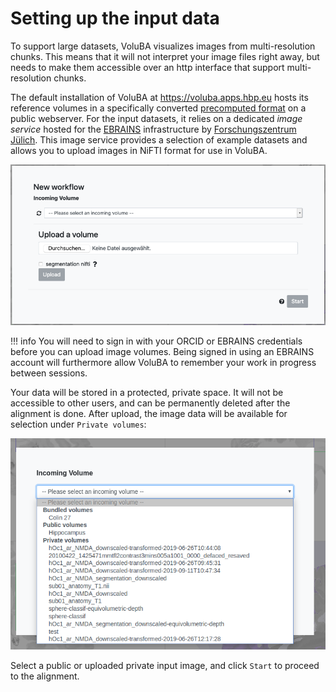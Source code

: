 # Setting up the input data

To support large datasets, VoluBA visualizes images from multi-resolution chunks. 
This means that it will not interpret your image files right away, but needs to make them accessible over an http interface that support multi-resolution chunks.

The default installation of VoluBA at <https://voluba.apps.hbp.eu> hosts its reference volumes in a specifically converted [precomputed format](https://github.com/google/neuroglancer/tree/master/src/neuroglancer/datasource/precomputed) on a public webserver.
For the input datasets, it relies on a dedicated *image service* hosted for the [EBRAINS](https://ebrains.eu) infrastructure by [Forschungszentrum Jülich](https://fz-juelich.de).
This image service provides a selection of example datasets and allows you to upload images in NiFTI format for use in VoluBA. 

![snippet](images/upload.png)

!!! info
    You will need to sign in with your ORCID or EBRAINS credentials before you can upload image volumes. Being signed in using an EBRAINS account will furthermore allow VoluBA to remember your work in progress between sessions.

Your data will be stored in a protected, private space. 
It will not be accessible to other users, and can be permanently deleted after the alignment is done.
After upload, the image data will be available for selection under `Private volumes`:

![snippet](images/select_private_volume.png)


Select a public or uploaded private input image, and click `Start` to proceed to the alignment.
